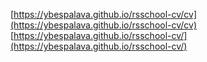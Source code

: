 [https://ybespalava.github.io/rsschool-cv/cv](https://ybespalava.github.io/rsschool-cv/cv)
[https://ybespalava.github.io/rsschool-cv/](https://ybespalava.github.io/rsschool-cv/)

